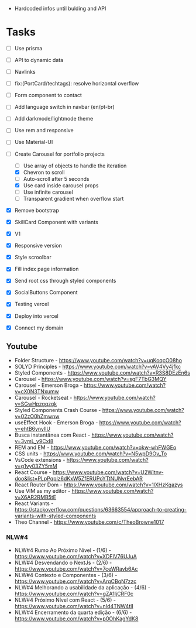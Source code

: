 * Hardcoded infos until bulding and API
# Tasks
- [ ] Use prisma
- [ ] API to dynamic data
- [ ] Navlinks
- [ ] fix:(PortCard/techtags): resolve horizontal overflow
- [ ] Form component to contact
- [ ] Add language switch in navbar (en/pt-br)
- [ ] Add darkmode/lightmode theme
- [ ] Use rem and responsive 
- [ ] Use Material-UI
- [ ] Create Carousel for portfolio projects
    - [ ] Use array of objects to handle the iteration
    - [x] Chevron to scroll
    - [ ] Auto-scroll after 5 seconds
    - [x] Use card inside carousel props
    - [ ] Use infinite carousel
    - [ ] Transparent gradient when overflow start
- [x] Remove bootstrap
- [x] SkillCard Component with variants
- [x] V1
- [x] Responsive version
- [x] Style scroolbar
- [x] Fill index page information
- [x] Send root css through styled components
- [x] SocialButtons Component
- [x] Testing vercel
- [x] Deploy into vercel
- [x] Connect my domain
 
 
## Youtube

* Folder Structure - https://www.youtube.com/watch?v=uqKoqcO08ho
* SOLYD Principles - https://www.youtube.com/watch?v=vAV4Vy4jfkc
* Styled Components - https://www.youtube.com/watch?v=R3S8DEzEn6s
* Carousel - https://www.youtube.com/watch?v=sgF7TbG3MQY
* Carousel - Emerson Broga - https://www.youtube.com/watch?v=cX0N3TNxumw
* Carousel - Rocketseat - https://www.youtube.com/watch?v=SGwHpzgqzgk
* Styled Components Crash Course - https://www.youtube.com/watch?v=02zO0hZmwnw
* useEffect Hook - Emerson Broga - https://www.youtube.com/watch?v=ehtB6ynyIlU
* Busca instantânea com React - https://www.youtube.com/watch?v=3vmL_y9CxI8
* REM and EM - https://www.youtube.com/watch?v=okw-whFWGEo
* CSS units - https://www.youtube.com/watch?v=N5wpD9Ov_To
* VsCode extensions - https://www.youtube.com/watch?v=g1vy03ZY5mM
* React Course - https://www.youtube.com/watch?v=U2Wltnv-doo&list=PLpPqplz6dKxW5ZfERUPoYTtNUNvrEebAR
* React Router Dom - https://www.youtube.com/watch?v=1lXHzKgazys
* Use VIM as my editor - https://www.youtube.com/watch?v=X6AR2RMB5tE
* React Variants - https://stackoverflow.com/questions/63663554/approach-to-creating-variants-with-styled-components
* Theo Channel - https://www.youtube.com/c/TheoBrowne1017

### NLW#4
* NLW#4 Rumo Ao Próximo Nível - (1/6) - https://www.youtube.com/watch?v=XDFlV76UJuA
* NLW#4 Desvendando o NextJs - (2/6) - https://www.youtube.com/watch?v=7ceWRavb6Ac
* NLW#4 Contexto e Componentes - (3/6) - https://www.youtube.com/watch?v=ArqCBqN7zzc
* NLW#4 Melhorando a usabilidade da aplicação - (4/6) - https://www.youtube.com/watch?v=gZA1IjCRF0c
* NLW#4 Próximo Nível com React - (5/6) - https://www.youtube.com/watch?v=nId4TNW4tlI
* NLW#4 Encerramento da quarta edição - (6/6) - https://www.youtube.com/watch?v=p0OhKagYdK8

